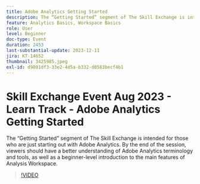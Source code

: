 ```yaml
---
title: Adobe Analytics Getting Started
description: The “Getting Started” segment of The Skill Exchange is intended for those who are just starting out with Adobe Analytics. By the end of the session, viewers should have a better understanding of Adobe Analytics terminology and tools, as well as a beginner-level introduction to the main features of Analysis Workspace.
feature: Analytics Basics, Workspace Basics
role: User
level: Beginner
doc-type: Event
duration: 2453
last-substantial-update: 2023-12-11
jira: KT-14652
thumbnail: 3425985.jpeg
exl-id: d9801df3-33e2-4d5a-b332-d0583becf4b1
---
```

# Skill Exchange Event Aug 2023 - Learn Track - Adobe Analytics Getting Started

The “Getting Started” segment of The Skill Exchange is intended for those who are just starting out with Adobe Analytics. By the end of the session, viewers should have a better understanding of Adobe Analytics terminology and tools, as well as a beginner-level introduction to the main features of Analysis Workspace.

>[!VIDEO](https://video.tv.adobe.com/v/3425985/?learn=on)

